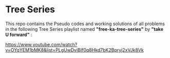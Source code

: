 # Tree Series

This repo contains the Pseudo codes and working solutions of all problems in the following Tree Series playlist named **"free-ka-tree-series"** by **"take U forward"** : 

https://www.youtube.com/watch?v=OYqYEM1bMK8&list=PLgUwDviBIf0q8Hkd7bK2Bpryj2xVJk8Vk

